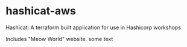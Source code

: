 # hashicat-aws
Hashicat: A terraform built application for use in Hashicorp workshops

Includes "Meow World" website.
some text
